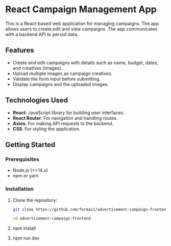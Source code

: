 # React Campaign Management App

This is a React-based web application for managing campaigns. The app allows users to create,edit and view campaigns. The app communicates with a backend API to persist data.

## Features
- Create and edit campaigns with details such as name, budget, dates, and creatives (images).
- Upload multiple images as campaign creatives.
- Validate the form input before submitting.
- Display campaigns and the uploaded images.

## Technologies Used
- **React**: JavaScript library for building user interfaces.
- **React Router**: For navigation and handling routes.
- **Axios**: For making API requests to the backend.
- **CSS**: For styling the application.

## Getting Started

### Prerequisites
- Node.js (>=14.x)
- npm or yarn

### Installation

1. Clone the repository:
   ```bash
   git clone https://github.com/fermac1/advertisement-campaign-frontend.

   cd advertisement-campaign-frontend
2. npm install
   
3. npm run dev


